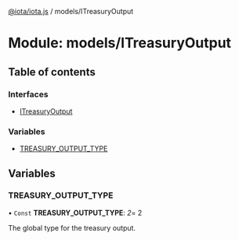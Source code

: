[@iota/iota.js](../README.md) / models/ITreasuryOutput

# Module: models/ITreasuryOutput

## Table of contents

### Interfaces

- [ITreasuryOutput](../interfaces/models_itreasuryoutput.itreasuryoutput.md)

### Variables

- [TREASURY\_OUTPUT\_TYPE](models_itreasuryoutput.md#treasury_output_type)

## Variables

### TREASURY\_OUTPUT\_TYPE

• `Const` **TREASURY\_OUTPUT\_TYPE**: *2*= 2

The global type for the treasury output.
